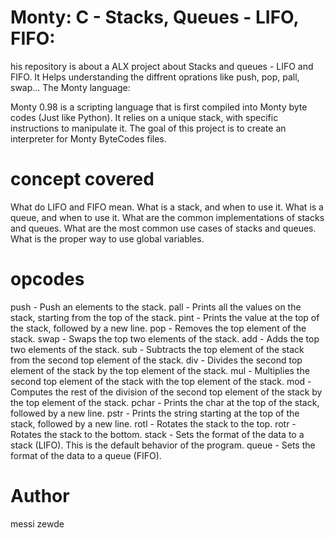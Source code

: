 <h1> Monty: C - Stacks, Queues - LIFO, FIFO:</h1>
his repository is about a ALX project about Stacks and queues - LIFO and FIFO. It Helps understanding the diffrent oprations like push, pop, pall, swap... The Monty language:

Monty 0.98 is a scripting language that is first compiled into Monty byte codes (Just like Python). It relies on a unique stack, with specific instructions to manipulate it. The goal of this project is to create an interpreter for Monty ByteCodes files.
<h1>concept covered</h1>
What do LIFO and FIFO mean.
What is a stack, and when to use it.
What is a queue, and when to use it.
What are the common implementations of stacks and queues.
What are the most common use cases of stacks and queues.
What is the proper way to use global variables.
<h1>opcodes</h1>
push - Push an elements to the stack.
pall - Prints all the values on the stack, starting from the top of the stack.
pint - Prints the value at the top of the stack, followed by a new line.
pop - Removes the top element of the stack.
swap - Swaps the top two elements of the stack.
add - Adds the top two elements of the stack.
sub - Subtracts the top element of the stack from the second top element of the stack.
div - Divides the second top element of the stack by the top element of the stack.
mul - Multiplies the second top element of the stack with the top element of the stack.
mod - Computes the rest of the division of the second top element of the stack by the top element of the stack.
pchar - Prints the char at the top of the stack, followed by a new line.
pstr - Prints the string starting at the top of the stack, followed by a new line.
rotl - Rotates the stack to the top.
rotr - Rotates the stack to the bottom.
stack - Sets the format of the data to a stack (LIFO). This is the default behavior of the program.
queue - Sets the format of the data to a queue (FIFO).
<h1>Author</h1>
messi zewde
